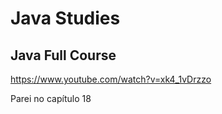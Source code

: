 # Java Studies

## Java Full Course
https://www.youtube.com/watch?v=xk4_1vDrzzo

Parei no capítulo 18